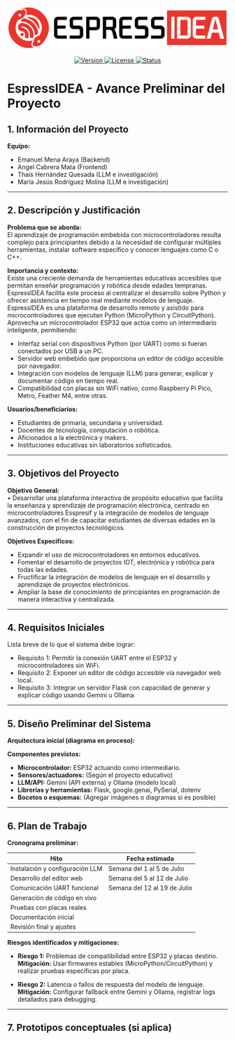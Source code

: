 <p align="center">
  <img src="Assets/ESPRESSIDEA_004.svg" alt="Logo EspressIDEA" width="1000"/>
</p>

<p align="center">
  <a href="https://github.com/Maria05py/EspressIdea">
    <img alt="Version"
         src="https://img.shields.io/badge/version-1.0.0-343C4C?style=for-the-badge&logo=github&logoColor=white&labelColor=e8362d">
  </a>
  <a href="https://github.com/Maria05py/EspressIdea/blob/main/LICENSE">
    <img alt="License"
         src="https://img.shields.io/badge/license-CC--BY--NC-343C4C?style=for-the-badge&logo=creativecommons&logoColor=white&labelColor=e8362d">
  </a>
  <a href="#">
    <img alt="Status"
         src="https://img.shields.io/badge/status-Experimental-343C4C?style=for-the-badge&logo=python&logoColor=white&labelColor=e8362d">
  </a>
</p>

# EspressIDEA - Avance Preliminar del Proyecto

## 1. Información del Proyecto
**Equipo:**
- Emanuel Mena Araya (Backend)
- Angel Cabrera Mata (Frontend)
- Thais Hernández Quesada (LLM e investigación)
- María Jesús Rodríguez Molina (LLM e investigación)


---

## 2. Descripción y Justificación

**Problema que se aborda:**  
El aprendizaje de programación embebida con microcontroladores resulta complejo para principiantes debido a la necesidad de configurar múltiples herramientas, instalar software específico y conocer lenguajes como C o C++.

**Importancia y contexto:**  
Existe una creciente demanda de herramientas educativas accesibles que permitan enseñar programación y robótica desde edades tempranas. EspressIDEA facilita este proceso al centralizar el desarrollo sobre Python y ofrecer asistencia en tiempo real mediante modelos de lenguaje. EspressIDEA es una plataforma de desarrollo remoto y asistido para microcontroladores que ejecutan Python (MicroPython y CircuitPython). Aprovecha un microcontrolador ESP32 que actúa como un intermediario inteligente, permitiendo:
- Interfaz serial con dispositivos Python (por UART) como si fueran conectados por USB a un PC.
- Servidor web embebido que proporciona un editor de código accesible por navegador.
- Integración con modelos de lenguaje (LLM) para generar, explicar y documentar código en tiempo real.
- Compatibilidad con placas sin WiFi nativo, como Raspberry Pi Pico, Metro, Feather M4, entre otras.

**Usuarios/beneficiarios:**  
- Estudiantes de primaria, secundaria y universidad.  
- Docentes de tecnología, computación o robótica.  
- Aficionados a la electrónica y makers.  
- Instituciones educativas sin laboratorios sofisticados.

---

## 3. Objetivos del Proyecto

**Objetivo General:**  
•	Desarrollar una plataforma interactiva de propósito educativo que facilita la enseñanza y aprendizaje de programación electrónica, centrado en microcontroladores Esspresif y la integración de modelos de lenguaje avanzados, con el fin de capacitar estudiantes de diversas edades en la construcción de proyectos tecnológicos. 

**Objetivos Específicos:**  
- Expandir el uso de microcontroladores en entornos educativos.
- Fomentar el desarrollo de proyectos IOT, electrónica y robótica para todas las edades. 
- Fructificar la integración de modelos de lenguaje en el desarrollo y aprendizaje de proyectos electrónicos.
- Ampliar la base de conocimiento de principiantes en programación de manera interactiva y centralizada.

---

## 4. Requisitos Iniciales

Lista breve de lo que el sistema debe lograr:

- Requisito 1: Permitir la conexión UART entre el ESP32 y microcontroladores sin WiFi.  
- Requisito 2: Exponer un editor de código accesible vía navegador web local.  
- Requisito 3: Integrar un servidor Flask con capacidad de generar y explicar código usando Gemini u Ollama.

---

## 5. Diseño Preliminar del Sistema

**Arquitectura inicial (diagrama en proceso):**




**Componentes previstos:**

- **Microcontrolador:** ESP32 actuando como intermediario.  
- **Sensores/actuadores:** (Según el proyecto educativo)  
- **LLM/API:** Gemini (API externa) y Ollama (modelo local)  
- **Librerías y herramientas:** Flask, google.genai, PySerial, dotenv  
- **Bocetos o esquemas:** (Agregar imágenes o diagramas si es posible)

---

## 6. Plan de Trabajo

**Cronograma preliminar:**

| Hito                             |           Fecha estimada          |
|----------------------------------|-----------------------------------|
| Instalación y configuración LLM  |  Semana del 1 al 5 de Julio       |
| Desarrollo del editor web        |  Semana del 5 al 12 de Julio      | 
| Comunicación UART funcional      |  Semana del 12 al 19 de Julio     |   
| Generación de código en vivo     |                 |
| Pruebas con placas reales        |                 |
| Documentación inicial            |                 |
| Revisión final y ajustes         |                 |

**Riesgos identificados y mitigaciones:**

- **Riesgo 1:** Problemas de compatibilidad entre ESP32 y placas destino.  
  **Mitigación:** Usar firmwares estables (MicroPython/CircuitPython) y realizar pruebas específicas por placa.

- **Riesgo 2:** Latencia o fallos de respuesta del modelo de lenguaje.  
  **Mitigación:** Configurar fallback entre Gemini y Ollama, registrar logs detallados para debugging.

---

## 7. Prototipos conceptuales (si aplica)










